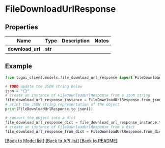 # FileDownloadUrlResponse


## Properties

Name | Type | Description | Notes
------------ | ------------- | ------------- | -------------
**download_url** | **str** |  | 

## Example

```python
from togai_client.models.file_download_url_response import FileDownloadUrlResponse

# TODO update the JSON string below
json = "{}"
# create an instance of FileDownloadUrlResponse from a JSON string
file_download_url_response_instance = FileDownloadUrlResponse.from_json(json)
# print the JSON string representation of the object
print(FileDownloadUrlResponse.to_json())

# convert the object into a dict
file_download_url_response_dict = file_download_url_response_instance.to_dict()
# create an instance of FileDownloadUrlResponse from a dict
file_download_url_response_from_dict = FileDownloadUrlResponse.from_dict(file_download_url_response_dict)
```
[[Back to Model list]](../README.md#documentation-for-models) [[Back to API list]](../README.md#documentation-for-api-endpoints) [[Back to README]](../README.md)



